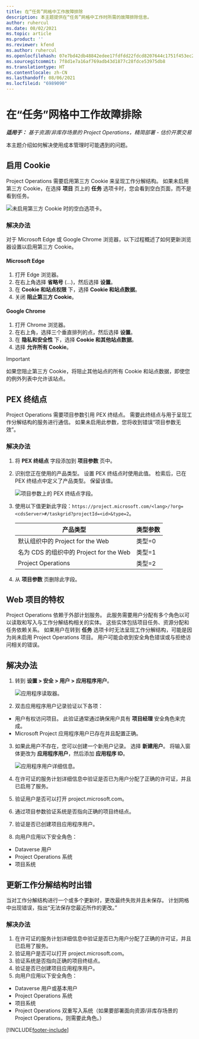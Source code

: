 ```yaml
---
title: 在“任务”网格中工作故障排除
description: 本主题提供在“任务”网格中工作时所需的故障排除信息。
author: ruhercul
ms.date: 08/02/2021
ms.topic: article
ms.product: ''
ms.reviewer: kfend
ms.author: ruhercul
ms.openlocfilehash: 07e7bd42db48842edee17fdfdd22fdcd8207644c1751f453ec29c3194aac625e
ms.sourcegitcommit: 7f8d1e7a16af769adb43d1877c28fdce53975db8
ms.translationtype: HT
ms.contentlocale: zh-CN
ms.lasthandoff: 08/06/2021
ms.locfileid: "6989090"
---
```

# <a name="troubleshoot-working-in-the-task-grid"></a>在“任务”网格中工作故障排除 

_**适用于：** 基于资源/非库存场景的 Project Operations，精简部署 - 估价开票交易_

本主题介绍如何解决使用成本管理时可能遇到的问题。

## <a name="enable-cookies"></a>启用 Cookie

Project Operations 需要启用第三方 Cookie 来呈现工作分解结构。 如果未启用第三方 Cookie，在选择 **项目** 页上的 **任务** 选项卡时，您会看到空白页面，而不是看到任务。

![未启用第三方 Cookie 时的空白选项卡。](media/blankschedule.png)


### <a name="workaround"></a>解决办法
对于 Microsoft Edge 或 Google Chrome 浏览器，以下过程概述了如何更新浏览器设置以启用第三方 Cookie。

#### <a name="microsoft-edge"></a>Microsoft Edge

1. 打开 Edge 浏览器。
2. 在右上角选择 **省略号** (...)，然后选择 **设置**。
3. 在 **Cookie 和站点权限** 下，选择 **Cookie 和站点数据**。
4. 关闭 **阻止第三方 Cookie**。

#### <a name="google-chrome"></a>Google Chrome

1. 打开 Chrome 浏览器。
2. 在右上角，选择三个垂直排列的点，然后选择 **设置**。
3. 在 **隐私和安全性** 下，选择 **Cookie 和其他站点数据**。
4. 选择 **允许所有 Cookie**。

> [!IMPORTANT]
> 如果您阻止第三方 Cookie，将阻止其他站点的所有 Cookie 和站点数据，即使您的例外列表中允许该站点。

## <a name="pex-endpoint"></a>PEX 终结点

Project Operations 需要项目参数引用 PEX 终结点。 需要此终结点与用于呈现工作分解结构的服务进行通信。 如果未启用此参数，您将收到错误“项目参数无效”。 

### <a name="workaround"></a>解决办法

1. 将 **PEX 终结点** 字段添加到 **项目参数** 页中。
2. 识别您正在使用的产品类型。 设置 PEX 终结点时使用此值。 检索后，已在 PEX 终结点中定义了产品类型。 保留该值。 
   
    ![项目参数上的 PEX 终结点字段。](media/pex-endpoint.png)

3. 使用以下值更新此字段：`https://project.microsoft.com/<lang>/?org=<cdsServer>#/taskgrid?projectId=<id>&type=2`。

   
   | 产品类型                         | 类型参数 |
   |--------------------------------------|----------------|
   | 默认组织中的 Project for the Web   | 类型=0         |
   | 名为 CDS 的组织中的 Project for the Web | 类型=1         |
   | Project Operations                   | 类型=2         |
   
4. 从 **项目参数** 页删除此字段。

## <a name="privileges-for-project-for-the-web"></a>Web 项目的特权

Project Operations 依赖于外部计划服务。 此服务需要用户分配有多个角色以可以读取和写入与工作分解结构相关的实体。 这些实体包括项目任务、资源分配和任务依赖关系。 如果用户在转到 **任务** 选项卡时无法呈现工作分解结构，可能是因为尚未启用 Project Operations 项目。 用户可能会收到安全角色错误或与拒绝访问相关的错误。


## <a name="workaround"></a>解决办法

1. 转到 **设置 > 安全 > 用户 > 应用程序用户**。  

   ![应用程序读取器。](media/applicationuser.jpg)
   
2. 双击应用程序用户记录验证以下各项：

 - 用户有权访问项目。 此验证通常通过确保用户具有 **项目经理** 安全角色来完成。
 - Microsoft Project 应用程序用户已存在并且配置正确。
 
3. 如果此用户不存在，您可以创建一个新用户记录。 选择 **新建用户**。 将输入窗体更改为 **应用程序用户**，然后添加 **应用程序 ID**。

   ![应用程序用户详细信息。](media/applicationuserdetails.jpg)

4. 在许可证的服务计划详细信息中验证是否已为用户分配了正确的许可证，并且已启用了服务。
5. 验证用户是否可以打开 project.microsoft.com。
6. 通过项目参数验证系统是否指向正确的项目终结点。
7. 验证是否已创建项目应用程序用户。
8. 向用户应用以下安全角色：

  - Dataverse 用户
  - Project Operations 系统
  - 项目系统

## <a name="error-when-updating-the-work-breakdown-structure"></a>更新工作分解结构时出错

当对工作分解结构进行一个或多个更新时，更改最终失败并且未保存。 计划网格中出现错误，指出“无法保存您最近所作的更改。”

### <a name="workaround"></a>解决办法

1. 在许可证的服务计划详细信息中验证是否已为用户分配了正确的许可证，并且已启用了服务。
2. 验证用户是否可以打开 project.microsoft.com。
3. 验证系统是否指向正确的项目终结点。
4. 验证是否已创建项目应用程序用户。
5. 向用户应用以下安全角色：
  
  - Dataverse 用户或基本用户
  - Project Operations 系统
  - 项目系统
  - Project Operations 双重写入系统（如果要部署面向资源/非库存场景的 Project Operations，则需要此角色。）


[!INCLUDE[footer-include](../includes/footer-banner.md)]
